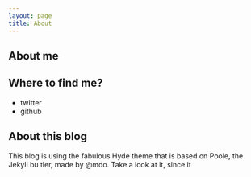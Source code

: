 ```yaml
---
layout: page
title: About
---
```


## About me

## Where to find me?

* twitter
* github

## About this blog
This blog is using the fabulous Hyde theme that is based on Poole, the Jekyll bu
tler, made by @mdo. Take a look at it, since it
